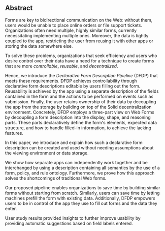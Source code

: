 ## Abstract
<!-- Context      -->
Forms are key to bidirectional communication on the Web: without them, users would be unable to place online orders or file support tickets.
Organizations often need multiple, highly similar forms, currently necessitating implementing multiple ones.
Moreover, the data is tightly coupled to the app, restricting the user from reusing it with other apps or storing the data somewhere else.
<!-- Need         -->
To solve these problems, organizations that seek efficiency and users who desire control over their data have a need for a technique to create forms that are more *controllable*, *reusable*, and *decentralized*.
<!-- Task         -->
Hence, we introduce the *Declarative Form Description Pipeline* (DFDP) that meets these requirements.
DFDP achieves controllability through declarative form descriptions editable by users filling out the form.
Reusability is achieved by the app using a separate description of the fields contained in the form and the actions to be performed on events such as submission.
Finally, the user retains ownership of their data by decoupling the app from the storage by building on top of the Solid decentralization environment.
Concretely, DFDP employs a three-part view on Web Forms by decoupling a form description into the display, shape, and reasoning parts.
These parts declaratively define the form's elements, expected data structure, and how to handle filled-in information, to achieve the lacking features.
<!-- Object       -->
In this paper, we introduce and explain how such a declarative form description can be created and used without needing assumptions about the viewing environment or data storage.
<!-- Findings     -->
We show how separate apps can independently work together and be interchanged by using a description containing all semantics by the use of a form, policy, and rule ontology.
Furthermore, we prove how this approach solves the shortcomings of traditional Web forms.
<!-- Conclusion   -->
Our proposed pipeline enables organizations to save time by building similar forms without starting from scratch.
Similarly, users can save time by letting machines prefill the form with existing data.
Additionally, DFDP empowers users to be in control of the app they use to fill out forms and the data they enter.
<!-- Perspectives -->
User study results provided insights to further improve usability by providing automatic suggestions based on field labels entered.
